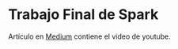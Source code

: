 # Trabajo Final de Spark

Artículo en [Medium](https://medium.com/@vitto.alcantara/ejercicios-pyspark-y-spark-sql-bb069bc2f947) contiene el video de youtube.

